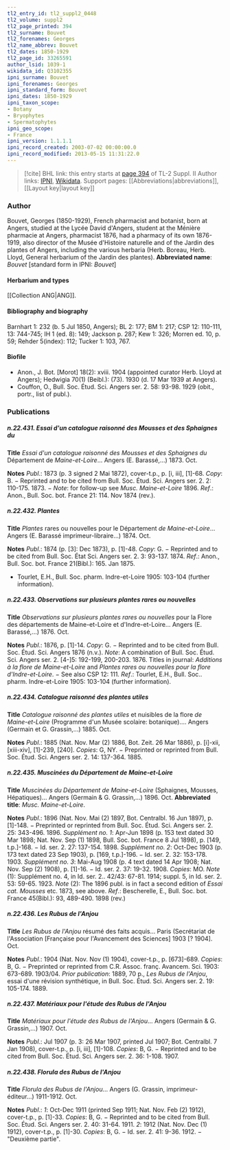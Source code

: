 ```yaml
---
tl2_entry_id: tl2_suppl2_0448
tl2_volume: suppl2
tl2_page_printed: 394
tl2_surname: Bouvet
tl2_forenames: Georges
tl2_name_abbrev: Bouvet
tl2_dates: 1850-1929
tl2_page_id: 33265591
author_lsid: 1039-1
wikidata_id: Q3102355
ipni_surname: Bouvet
ipni_forenames: Georges
ipni_standard_form: Bouvet
ipni_dates: 1850-1929
ipni_taxon_scope: 
- Botany
- Bryophytes
- Spermatophytes
ipni_geo_scope: 
- France
ipni_version: 1.1.1.1
ipni_record_created: 2003-07-02 00:00:00.0
ipni_record_modified: 2013-05-15 11:31:22.0
---
```


> [!cite] BHL link: this entry starts at [page 394](https://www.biodiversitylibrary.org/page/33265591) of TL-2 Suppl. II
> Author links: [IPNI](https://www.ipni.org/a/1039-1), [Wikidata](https://www.wikidata.org/wiki/Q3102355). Support pages: [[Abbreviations|abbreviations]], [[Layout key|layout key]]

### Author

Bouvet, Georges (1850-1929), French pharmacist and botanist, born at Angers, studied at the Lycée David d'Angers, student at the Ménière pharmacie at Angers, pharmacist 1876, had a pharmacy of its own 1876-1919, also director of the Musée d'Histoire naturelle and of the Jardin des plantes of Angers, including the various herbaria (Herb. Boreau, Herb. Lloyd, General herbarium of the Jardin des plantes). 
**Abbreviated name**: *Bouvet* \[standard form in IPNI: *Bouvet*\]

#### Herbarium and types

[[Collection ANG|ANG]].

#### Bibliography and biography

Barnhart 1: 232 (b. 5 Jul 1850, Angers); BL 2: 177; BM 1: 217; CSP 12: 110-111, 13: 744-745; IH 1 (ed. 8): 149; Jackson p. 287; Kew 1: 326; Morren ed. 10, p. 59; Rehder 5(index): 112; Tucker 1: 103, 767.

#### Biofile

- Anon., J. Bot. \[Morot\] 18(2): xviii. 1904 (appointed curator Herb. Lloyd at Angers); Hedwigia 70(1) (Beibl.): (73). 1930 (d. 17 Mar 1939 at Angers).
- Couffon, O., Bull. Soc. Étud. Sci. Angers ser. 2. 58: 93-98. 1929 (obit., portr., list of publ.).

### Publications

##### n.22.431. Essai d'un catalogue raisonné des Mousses et des Sphaignes du

**Title**
*Essai d'un catalogue raisonné des Mousses et des Sphaignes du* Département de *Maine-et-Loire*... Angers (E. Barassé,...) 1873. Oct.

**Notes**
*Publ*.: 1873 (p. 3 signed 2 Mai 1872), cover-t.p., p. \[i, iii\], \[1\]-68. *Copy*: B. − Reprinted and to be cited from Bull. Soc. Étud. Sci. Angers ser. 2. 2: 110-175. 1873. − *Note*: for follow-up see *Musc. Maine-et-Loire* 1896.
*Ref*.: Anon., Bull. Soc. bot. France 21: 114. Nov 1874 (rev.).

##### n.22.432. Plantes

**Title**
*Plantes* rares ou nouvelles pour le Département *de Maine-et-Loire*... Angers (E. Barassé imprimeur-libraire...) 1874. Oct.

**Notes**
*Publ*.: 1874 (p. \[3\]: Dec 1873), p. \[1\]-48. *Copy*: G. − Reprinted and to be cited from Bull. Soc. État Sci. Angers ser. 2. 3: 93-137. 1874.
*Ref*.: Anon., Bull. Soc. bot. France 21(Bibl.): 165. Jan 1875.
- Tourlet, E.H., Bull. Soc. pharm. Indre-et-Loire 1905: 103-104 (further information).

##### n.22.433. Observations sur plusieurs plantes rares ou nouvelles

**Title**
*Observations sur plusieurs plantes rares ou nouvelles* pour la Flore des départements de Maine-et-Loire et d'Indre-et-Loire... Angers (E. Barassé,...) 1876. Oct.

**Notes**
*Publ*.: 1876, p. \[1\]-14. *Copy*: G. − Reprinted and to be cited from Bull. Soc. Étud. Sci. Angers 1876 (n.v.).
*Note*: A combination of Bull. Soc. Étud. Sci. Angers ser. 2. \[4-\]5: 192-199, 200-203. 1876. Titles in journal: *Additions à la flore de Maine-et-Loire* and *Plantes rares ou nouvelles pour la flore d'Indre-et-Loire*. − See also CSP 12: 111.
*Ref*.: Tourlet, E.H., Bull. Soc.. pharm. Indre-et-Loire 1905: 103-104 (further information).

##### n.22.434. Catalogue raisonné des plantes utiles

**Title**
*Catalogue raisonné des plantes utiles* et nuisibles de la flore *de Maine-et-Loire* (Programme d'un Musée scolaire: botanique).... Angers (Germain et G. Grassin,...) 1885. Oct.

**Notes**
*Publ*.: 1885 (Nat. Nov. Mar (2) 1886, Bot. Zeit. 26 Mar 1886), p. \[i\]-xii, \[xiii-xiv\], \[1\]-239, \[240\]. *Copies*: G, NY. − Preprinted or reprinted from Bull. Soc. Étud. Sci. Angers ser. 2. 14: 137-364. 1885.

##### n.22.435. Muscinées du Département de Maine-et-Loire

**Title**
*Muscinées du Département de Maine-et-Loire* (Sphaignes, Mousses, Hépatiques)... Angers (Germain & G. Grassin,...) 1896. Oct.
**Abbreviated title**: *Musc. Maine-et-Loire*.

**Notes**
*Publ*.: 1896 (Nat. Nov. Mai (2) 1897, Bot. Centralbl. 16 Jun 1897), p. \[1\]-148. − Preprinted or reprinted from Bull. Soc. Étud. Sci. Angers ser. 2. 25: 343-496. 1896.
*Supplément no. 1*: Apr-Jun 1898 (p. 153 text dated 30 Mar 1898; Nat. Nov. Sep (1) 1898, Bull. Soc. bot. France 8 Jul 1898), p. \[149, t.p.\]-168. − Id. ser. 2. 27: 137-154. 1898.
*Supplément no. 2*: Oct-Dec 1903 (p. 173 text dated 23 Sep 1903), p. \[169, t.p.\]-196. − Id. ser. 2. 32: 153-178. 1903.
*Supplément no. 3*: Mai-Aug 1908 (p. 4 text dated 14 Apr 1908; Nat. Nov. Sep (2) 1908), p. \[1\]-16. − Id. ser. 2. 37: 19-32. 1908.
*Copies*: MO.
*Note* (1): Supplément no. 4, in Id. ser. 2.. 42/43: 67-81. 1914; suppl. 5, in Id. ser. 2. 53: 59-65. 1923.
*Note* (2): The 1896 publ. is in fact a second edition of *Essai cat. Mousses* etc. 1873, see above.
*Ref*.: Bescherelle, E., Bull. Soc. bot. France 45(Bibl.): 93, 489-490. 1898 (rev.)

##### n.22.436. Les Rubus de l'Anjou

**Title**
*Les Rubus de l'Anjou* résumé des faits acquis... Paris (Secrétariat de l'Association \[Française pour l'Avancement des Sciences\] 1903 \[? 1904\]. Oct.

**Notes**
*Publ*.: 1904 (Nat. Nov. Nov (1) 1904), cover-t.p., p. \[673\]-689. *Copies*: B, G. − Preprinted or reprinted from C.R. Assoc. franç. Avancem. Sci. 1903: 673-689. 1903/04.
*Prior publication*: 1889, 70 p., *Les Rubus de l'Anjou*, essai d'une révision synthétique, in Bull. Soc. Étud. Sci. Angers ser. 2. 19: 105-174. 1889.

##### n.22.437. Matériaux pour l'étude des Rubus de l'Anjou

**Title**
*Matériaux pour l'étude des Rubus de l'Anjou*... Angers (Germain & G. Grassin,...) 1907. Oct.

**Notes**
*Publ*.: Jul 1907 (p. 3: 26 Mar 1907, printed Jul 1907; Bot. Centralbl. 7 Jan 1908), cover-t.p., p. \[i, iii\], \[1\]-108. *Copies*: B, G. − Reprinted and to be cited from Bull. Soc. Étud. Sci. Angers ser. 2. 36: 1-108. 1907.

##### n.22.438. Florula des Rubus de l'Anjou

**Title**
*Florula des Rubus de l'Anjou*... Angers (G. Grassin, imprimeur-éditeur...) 1911-1912. Oct.

**Notes**
*Publ*.: *1*: Oct-Dec 1911 (printed Sep 1911; Nat. Nov. Feb (2) 1912), cover-t.p., p. \[1\]-33.
*Copies*: B, G. − Reprinted and to be cited from Bull. Soc. Étud. Sci. Angers ser. 2. 40: 31-64. 1911.
*2*: 1912 (Nat. Nov. Dec (1) 1912), cover-t.p., p. \[1\]-30. *Copies*: B, G. − Id. ser. 2. 41: 9-36. 1912. − "Deuxième partie".

